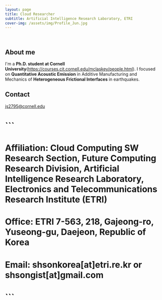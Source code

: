 ```yaml
---
layout: page
title: Cloud Researcher
subtitle: Artificial Intelligence Research Laboratory, ETRI
cover-img: /assets/img/Profile_Jun.jpg
---
```


<br/>

## About me

I'm a **Ph.D. student at Cornell University**(https://courses.cit.cornell.edu/mclaskey/people.html). I focused on **Quantitative Acoustic Emission** in Additive Manufacturing and Mechanics of **Heterogeneous Frictional Interfaces** in earthquakes.

## Contact
js2795@cornell.edu

# ```
# Affiliation: Cloud Computing SW Research Section, Future Computing Research Division, Artificial Intelligence Research Laboratory, Electronics and Telecommunications Research Institute (ETRI)
# Office: ETRI 7-563, 218, Gajeong-ro, Yuseong-gu, Daejeon, Republic of Korea
# Email: shsonkorea[at]etri.re.kr or shsongist[at]gmail.com
# ```
